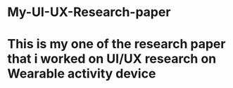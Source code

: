 # My-UI-UX-Research-paper
# This is my one of the research paper that i worked on UI/UX research on Wearable activity device
